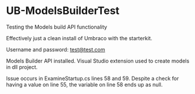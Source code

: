 # UB-ModelsBuilderTest
Testing the Models build API functionality

Effectively just a clean install of Umbraco with the starterkit.

Username and password: test@test.com

Models Builder API installed.
Visual Studio extension used to create models in dll project.

Issue occurs in ExamineStartup.cs lines 58 and 59. Despite a check for having a value on line 55, the variable on line 58 ends up as null.
